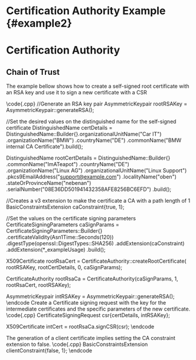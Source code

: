 Certification Authority Example {#example2}
===========================================
Certification Authority
=======================

Chain of Trust 
--------------
The example bellow shows how to create a self-signed root certificate with an RSA key
and use it to sign a new certificate with a CSR

\code{.cpp}
//Generate an RSA key pair
AsymmetricKeypair rootRSAKey = AsymmetricKeypair::generateRSA();

//Set the desired values on the distinguished name for the self-signed certificate
DistinguishedName certDetails = DistinguishedName::Builder{}.organizationalUnitName("Car IT")
                                                               .organizationName("BMW")
                                                               .countryName("DE")
                                                               .commonName("BMW internal CA Certificate").build();

DistinguishedName rootCertDetails = DistinguishedName::Builder{}
                                                                   .commonName("ImATeapot")
                                                                   .countryName("DE")
                                                                   .organizationName("Linux AG")
                                                                   .organizationalUnitName("Linux Support")
                                                                   .pkcs9EmailAddress("support@example.com")
                                                                   .localityName("oben")
                                                                   .stateOrProvinceName("nebenan")
                                                                   .serialNumber("08E36DD501941432358AFE8256BC6EFD")
                                                                   .build();

//Creates a v3 extension to make the certificate a CA with a path length of 1
BasicConstraintsExtension caConstraint{true, 1};

//Set the values on the certificate signing parameters
CertificateSigningParameters caSignParams = CertificateSigningParameters::Builder{}
            .certificateValidity(Asn1Time::Seconds(120))
            .digestType(openssl::DigestTypes::SHA256)
            .addExtension(caConstraint)
            .addExtension(*_exampleUsage)
            .build();

X509Certificate rootRsaCert = CertificateAuthority::createRootCertificate(
            rootRSAKey,
            rootCertDetails,
            0,
            caSignParams);

CertificateAuthority rootRsaCa = CertificateAuthority(caSignParams, 1, rootRsaCert, rootRSAKey);

AsymmetricKeypair intRSAKey = AsymmetricKeypair::generateRSA();
\endcode
Create a Certificate signing request with the key for the intermediate certificates 
and the specific parameters of the new certificate.
\code{.cpp}
CertificateSigningRequest csr{certDetails, intRSAKey};

X509Certificate intCert = rootRsaCa.signCSR(csr);
\endcode

The generation of a client certificate implies setting the CA constraint extension to false. 
\code{.cpp}
BasicConstraintsExtension clientConstraint{false, 1};
\endcode